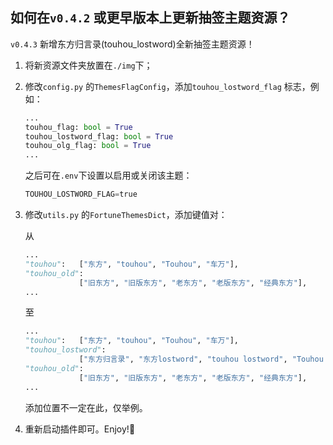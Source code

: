 ## 如何在`v0.4.2` 或更早版本上更新抽签主题资源？

`v0.4.3` 新增东方归言录(touhou_lostword)全新抽签主题资源！

1. 将新资源文件夹放置在`./img`下；

2. 修改`config.py` 的`ThemesFlagConfig`，添加`touhou_lostword_flag` 标志，例如：

   ```python
   ...
   touhou_flag: bool = True
   touhou_lostword_flag: bool = True
   touhou_olg_flag: bool = True
   ...
   ```

   之后可在`.env`下设置以启用或关闭该主题：

   ```python
   TOUHOU_LOSTWORD_FLAG=true
   ```

3. 修改`utils.py` 的`FortuneThemesDict`，添加键值对：

   从

   ```python
   ...
   "touhou":   ["东方", "touhou", "Touhou", "车万"],
   "touhou_old":
               ["旧东方", "旧版东方", "老东方", "老版东方", "经典东方"],
   ...
   ```

   至

   ```python
   ...
   "touhou":   ["东方", "touhou", "Touhou", "车万"],
   "touhou_lostword":
               ["东方归言录", "东方lostword", "touhou lostword", "Touhou dlc"],
   "touhou_old":
               ["旧东方", "旧版东方", "老东方", "老版东方", "经典东方"],
   ...
   ```

   添加位置不一定在此，仅举例。

4. 重新启动插件即可。Enjoy!🥳
